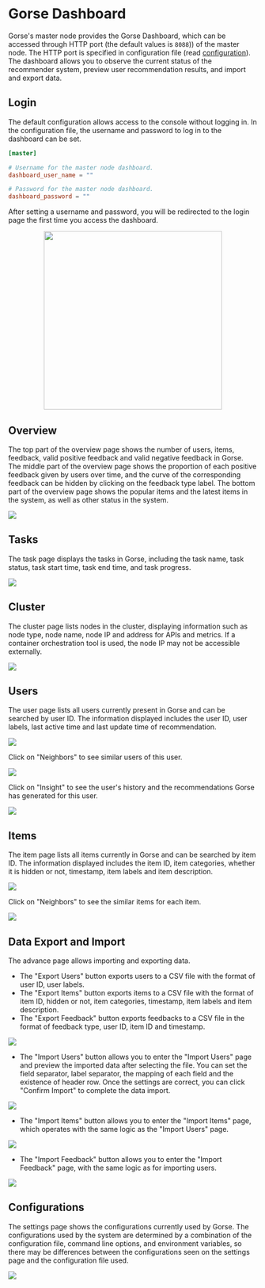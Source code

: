 # Gorse Dashboard

Gorse's master node provides the Gorse Dashboard, which can be accessed through HTTP port (the default values is `8088`)) of the master node. The HTTP port is specified in configuration file (read [configuration](/quick-start/configuration)). The dashboard allows you to observe the current status of the recommender system, preview user recommendation results, and import and export data.

## Login

The default configuration allows access to the console without logging in. In the configuration file, the username and password to log in to the dashboard can be set.

```toml
[master]

# Username for the master node dashboard.
dashboard_user_name = ""

# Password for the master node dashboard.
dashboard_password = ""
```

After setting a username and password, you will be redirected to the login page the first time you access the dashboard.

<center><img width="360" src="../img/ch3/gorse-dashboard-login.png"></center>

## Overview

The top part of the overview page shows the number of users, items, feedback, valid positive feedback and valid negative feedback in Gorse. The middle part of the overview page shows the proportion of each positive feedback given by users over time, and the curve of the corresponding feedback can be hidden by clicking on the feedback type label. The bottom part of the overview page shows the popular items and the latest items in the system, as well as other status in the system.

![](../img/ch3/gorse-dashboard-overview.png)

## Tasks

The task page displays the tasks in Gorse, including the task name, task status, task start time, task end time, and task progress.

![](../img/ch3/gorse-dashboard-tasks.png)

## Cluster

The cluster page lists nodes in the cluster, displaying information such as node type, node name, node IP and address for APIs and metrics. If a container orchestration tool is used, the node IP may not be accessible externally.

![](../img/ch3/gorse-dashboard-cluster.png)

## Users

The user page lists all users currently present in Gorse and can be searched by user ID. The information displayed includes the user ID, user labels, last active time and last update time of recommendation.

![](../img/ch3/gorse-dashboard-users.png)

Click on "Neighbors" to see similar users of this user.

![](../img/ch3/gorse-dashboard-similar-users.png)

Click on "Insight" to see the user's history and the recommendations Gorse has generated for this user.

![](../img/ch3/gorse-dashboard-user-insight.png)

## Items

The item page lists all items currently in Gorse and can be searched by item ID. The information displayed includes the item ID, item categories, whether it is hidden or not, timestamp, item labels and item description.

![](../img/ch3/gorse-dashboard-items.png)

Click on "Neighbors" to see the similar items for each item.

![](../img/ch3/gorse-dashboard-similar-items.png)

## Data Export and Import

The advance page allows importing and exporting data.
- The "Export Users" button exports users to a CSV file with the format of user ID, user labels.
- The "Export Items" button exports items to a CSV file with the format of item ID, hidden or not, item categories, timestamp, item labels and item description.
- The "Export Feedback" button exports feedbacks to a CSV file in the format of feedback type, user ID, item ID and timestamp.

![](../img/ch3/gorse-dashboard-advance.png)

- The "Import Users" button allows you to enter the "Import Users" page and preview the imported data after selecting the file. You can set the field separator, label separator, the mapping of each field and the existence of header row. Once the settings are correct, you can click "Confirm Import" to complete the data import.

![](../img/ch3/gorse-dashboard-import-users.png)

- The "Import Items" button allows you to enter the "Import Items" page, which operates with the same logic as the "Import Users" page.

![](../img/ch3/gorse-dashboard-import-items.png)

- The "Import Feedback" button allows you to enter the "Import Feedback" page, with the same logic as for importing users.

![](../img/ch3/gorse-dashboard-import-feedback.png)

## Configurations

The settings page shows the configurations currently used by Gorse. The configurations used by the system are determined by a combination of the configuration file, command line options, and environment variables, so there may be differences between the configurations seen on the settings page and the configuration file used.

![](../img/ch3/gorse-dashboard-settings.png)
